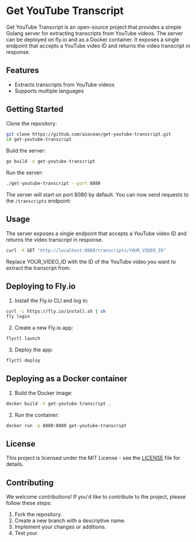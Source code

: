 # Get YouTube Transcript

Get YouTube Transcript is an open-source project that provides a simple Golang server for extracting transcripts from YouTube videos. The server can be deployed on fly.io and as a Docker container. It exposes a single endpoint that accepts a YouTube video ID and returns the video transcript in response.

## Features

- Extracts transcripts from YouTube videos
- Supports multiple languages

## Getting Started

Clone the repository:

```bash
git clone https://github.com/aiocean/get-youtube-transcript.git
cd get-youtube-transcript
```

Build the server:

```bash
go build -o get-youtube-transcript
```

Run the server:

```bash
./get-youtube-transcript --port 8080
```

The server will start on port 8080 by default. You can now send requests to the `/transcripts` endpoint:


## Usage

The server exposes a single endpoint that accepts a YouTube video ID and returns the video transcript in response.

```bash
curl -X GET "http://localhost:8080/transcripts/YOUR_VIDEO_ID"
```

Replace YOUR_VIDEO_ID with the ID of the YouTube video you want to extract the transcript from.


## Deploying to Fly.io

1. Install the Fly.io CLI and log in:

```bash
curl -L https://fly.io/install.sh | sh
fly login
```

2. Create a new Fly.io app:

```bash
flyctl launch
```

3. Deploy the app:

```bash
flyctl deploy
```

## Deploying as a Docker container

1. Build the Docker image:

```bash
docker build -t get-youtube-transcript .
```

2. Run the container:

```bash
docker run -p 8080:8080 get-youtube-transcript
```

## License

This project is licensed under the MIT License - see the [LICENSE](LICENSE) file for details.

## Contributing

We welcome contributions! If you'd like to contribute to the project, please follow these steps:

1. Fork the repository.
2. Create a new branch with a descriptive name.
3. Implement your changes or additions.
4. Test your